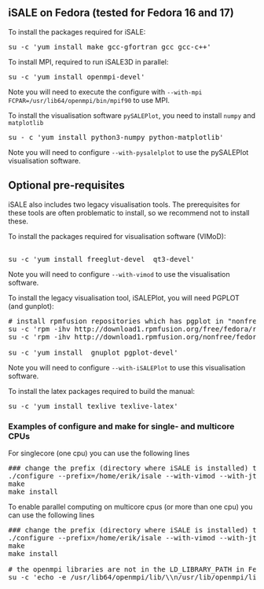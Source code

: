 ## iSALE on Fedora (tested for Fedora 16 and 17)

To install the packages required for iSALE:

<pre>
su -c 'yum install make gcc-gfortran gcc gcc-c++'
</pre>

To install MPI, required to run iSALE3D in parallel:

<pre>
su -c 'yum install openmpi-devel'
</pre>

Note you will need to execute the configure with `--with-mpi FCPAR=/usr/lib64/openmpi/bin/mpif90` to use MPI.

To install the visualisation software `pySALEPlot`, you need to install `numpy` and `matplotlib`

<pre>
su - c 'yum install python3-numpy python-matplotlib'
</pre>

Note you will need to configure `--with-pysalelplot` to use the pySALEPlot visualisation software.

## Optional pre-requisites

iSALE also includes two legacy visualisation tools. The prerequisites for these tools are often problematic to install, so we recommend not to install these.

To install the packages required for visualisation software (VIMoD):

<pre>

su -c 'yum install freeglut-devel  qt3-devel'
</pre>

Note you will need to configure `--with-vimod` to use the visualisation software.

To install the legacy visualisation tool, iSALEPlot, you will need PGPLOT (and gunplot):
<pre>
# install rpmfusion repositories which has pgplot in "nonfree"
su -c 'rpm -ihv http://download1.rpmfusion.org/free/fedora/rpmfusion-free-release-stable.noarch.rpm'
su -c 'rpm -ihv http://download1.rpmfusion.org/nonfree/fedora/rpmfusion-nonfree-release-stable.noarch.rpm'

su -c 'yum install  gnuplot pgplot-devel'
</pre>

Note you will need to configure `--with-iSALEPlot` to use this visualisation software.

To install the latex packages required to build the manual:
<pre>
su -c 'yum install texlive texlive-latex'
</pre>

### Examples of configure and make for single- and multicore CPUs

For singlecore (one cpu) you can use the following lines
<pre>
### change the prefix (directory where iSALE is installed) to whatever you want ###
./configure --prefix=/home/erik/isale --with-vimod --with-jtools --with-pysaleplot --with-qt3
make
make install
</pre>

To enable parallel computing on multicore cpus (or more than one cpu) you can use the following lines
<pre>
### change the prefix (directory where iSALE is installed) to whatever you want ###
./configure --prefix=/home/erik/isale --with-vimod --with-jtools --with-pysaleplot --with-qt3 --enable-mpi FCPAR=/usr/lib64/openmpi/bin/mpif90
make
make install

# the openmpi libraries are not in the LD_LIBRARY_PATH in Fedora 17; add them to the default search locations:
su -c 'echo -e /usr/lib64/openmpi/lib/\\n/usr/lib/openmpi/lib/ >> /etc/ld.so.conf && ldconfig'
</pre>
